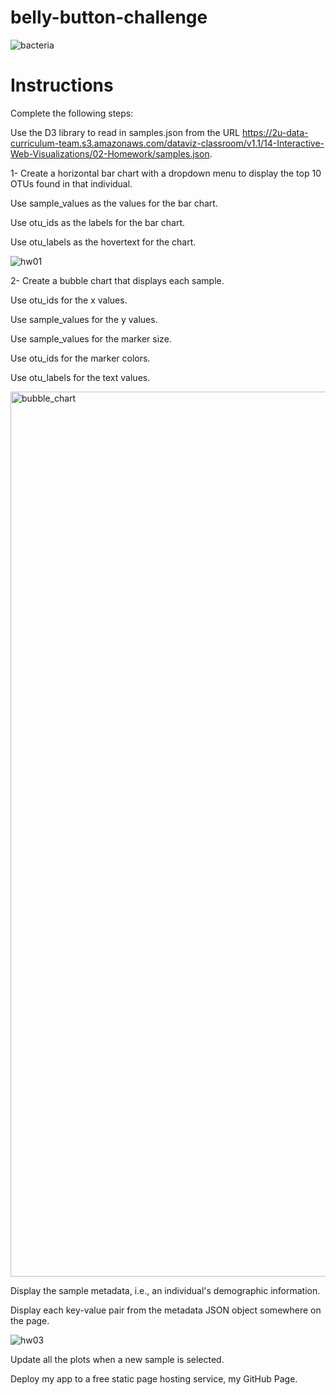 
# belly-button-challenge #
![bacteria](https://github.com/AFKAMI/AFKAMI.github.io/assets/126113162/2c9db9ac-a852-4dc9-9bb0-e791442da0d5)

# Instructions
Complete the following steps:

Use the D3 library to read in samples.json from the URL https://2u-data-curriculum-team.s3.amazonaws.com/dataviz-classroom/v1.1/14-Interactive-Web-Visualizations/02-Homework/samples.json.

1- Create a horizontal bar chart with a dropdown menu to display the top 10 OTUs found in that individual.

Use sample_values as the values for the bar chart.

Use otu_ids as the labels for the bar chart.

Use otu_labels as the hovertext for the chart.

![hw01](https://github.com/AFKAMI/AFKAMI.github.io/assets/126113162/2d26369d-c57e-4fe1-9c0e-af8d0c77eab8)


2- Create a bubble chart that displays each sample.

Use otu_ids for the x values.

Use sample_values for the y values.

Use sample_values for the marker size.

Use otu_ids for the marker colors.

Use otu_labels for the text values.

<img width="1416" alt="bubble_chart" src="https://github.com/AFKAMI/AFKAMI.github.io/assets/126113162/d68559a9-660f-4c01-9c8f-744de7d8f87c">


Display the sample metadata, i.e., an individual's demographic information.

Display each key-value pair from the metadata JSON object somewhere on the page.

![hw03](https://github.com/AFKAMI/AFKAMI.github.io/assets/126113162/e5406d26-0760-41c5-8780-46a267e3cc68)

Update all the plots when a new sample is selected. 

Deploy my app to a free static page hosting service, my GitHub Page. 
